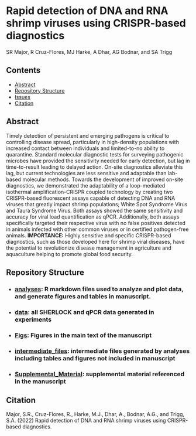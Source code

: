 # **Rapid detection of DNA and RNA shrimp viruses using CRISPR-based diagnostics**
SR Major, R Cruz-Flores, MJ Harke, A Dhar, AG Bodnar, and SA Trigg

## Contents

- [Abstract](#abstract)
- [Repository Structure](#repository-structure)
- [Issues](https://github.com/shellytrigg/paper-TSV_WSSV_SHERLOCKv2/issues)
- [Citation](#citation)

## Abstract
Timely detection of persistent and emerging pathogens is critical to controlling disease spread, particularly in high-density populations with increased contact between individuals and limited-to-no ability to quarantine. Standard molecular diagnostic tests for surveying pathogenic microbes have provided the sensitivity needed for early detection, but lag in time-to-result leading to delayed action. On-site diagnostics alleviate this lag, but current technologies are less sensitive and adaptable than lab-based molecular methods. Towards the development of improved on-site diagnostics, we demonstrated the adaptability of a loop-mediated isothermal amplification-CRISPR coupled technology by creating two CRISPR-based fluorescent assays capable of detecting DNA and RNA viruses that greatly impact shrimp populations; White Spot Syndrome Virus and Taura Syndrome Virus. Both assays showed the same sensitivity and accuracy for viral load quantification as qPCR. Additionally, both assays specifically targeted their respective virus with no false positives detected in animals infected with other common viruses or in certified pathogen-free animals.
**IMPORTANCE:** Highly sensitive and specific CRISPR-based diagnostics, such as those developed here for shrimp viral diseases, have the potential to revolutionize disease management in agriculture and aquaculture helping to promote global food security.

## Repository Structure

- ### [analyses](https://github.com/shellytrigg/paper-TSV_WSSV_SHERLOCKv2/tree/main/analyses): R markdown files used to analyze and plot data, and generate figures and tables in manuscript.
- ### [data](https://github.com/shellytrigg/paper-TSV_WSSV_SHERLOCKv2/tree/main/data): all SHERLOCK and qPCR data generated in experiments
- ### [Figs](https://github.com/shellytrigg/paper-TSV_WSSV_SHERLOCKv2/tree/main/Figs): Figures in the main text of the manuscript
- ### [intermediate_files](https://github.com/shellytrigg/paper-TSV_WSSV_SHERLOCKv2/tree/main/intermediate_files): intermediate files generated by analyses including tables and figures not included in manuscript
- ### [Supplemental_Material](https://github.com/shellytrigg/paper-TSV_WSSV_SHERLOCKv2/tree/main/Supplemental_Material): supplemental material referenced in the manuscript

## Citation
Major, S.R., Cruz-Flores, R., Harke, M.J., Dhar, A., Bodnar, A.G., and Trigg, S.A. (2022) Rapid detection of DNA and RNA shrimp viruses using CRISPR-based diagnostics.
